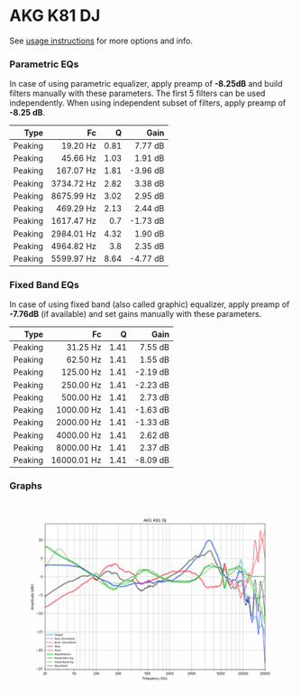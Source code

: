 # AKG K81 DJ
See [usage instructions](https://github.com/jaakkopasanen/AutoEq#usage) for more options and info.

### Parametric EQs
In case of using parametric equalizer, apply preamp of **-8.25dB** and build filters manually
with these parameters. The first 5 filters can be used independently.
When using independent subset of filters, apply preamp of **-8.25 dB**.

| Type    | Fc         |    Q | Gain     |
|--------:|-----------:|-----:|---------:|
| Peaking | 19.20 Hz   | 0.81 | 7.77 dB  |
| Peaking | 45.66 Hz   | 1.03 | 1.91 dB  |
| Peaking | 167.07 Hz  | 1.81 | -3.96 dB |
| Peaking | 3734.72 Hz | 2.82 | 3.38 dB  |
| Peaking | 8675.99 Hz | 3.02 | 2.95 dB  |
| Peaking | 469.29 Hz  | 2.13 | 2.44 dB  |
| Peaking | 1617.47 Hz | 0.7  | -1.73 dB |
| Peaking | 2984.01 Hz | 4.32 | 1.90 dB  |
| Peaking | 4964.82 Hz | 3.8  | 2.35 dB  |
| Peaking | 5599.97 Hz | 8.64 | -4.77 dB |

### Fixed Band EQs
In case of using fixed band (also called graphic) equalizer, apply preamp of **-7.76dB**
(if available) and set gains manually with these parameters.

| Type    | Fc          |    Q | Gain     |
|--------:|------------:|-----:|---------:|
| Peaking | 31.25 Hz    | 1.41 | 7.55 dB  |
| Peaking | 62.50 Hz    | 1.41 | 1.55 dB  |
| Peaking | 125.00 Hz   | 1.41 | -2.19 dB |
| Peaking | 250.00 Hz   | 1.41 | -2.23 dB |
| Peaking | 500.00 Hz   | 1.41 | 2.73 dB  |
| Peaking | 1000.00 Hz  | 1.41 | -1.63 dB |
| Peaking | 2000.00 Hz  | 1.41 | -1.33 dB |
| Peaking | 4000.00 Hz  | 1.41 | 2.62 dB  |
| Peaking | 8000.00 Hz  | 1.41 | 2.37 dB  |
| Peaking | 16000.01 Hz | 1.41 | -8.09 dB |

### Graphs
![](./AKG%20K81%20DJ.png)